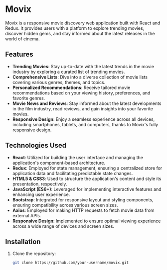 # Movix

Movix is a responsive movie discovery web application built with React and Redux. It provides users with a platform to explore trending movies, discover hidden gems, and stay informed about the latest releases in the world of cinema.

## Features

- **Trending Movies**: Stay up-to-date with the latest trends in the movie industry by exploring a curated list of trending movies.
- **Comprehensive Lists**: Dive into a diverse collection of movie lists covering various genres, themes, and topics.
- **Personalized Recommendations**: Receive tailored movie recommendations based on your viewing history, preferences, and favorite genres.
- **Movie News and Reviews**: Stay informed about the latest developments in the film industry, read reviews, and gain insights into your favorite movies.
- **Responsive Design**: Enjoy a seamless experience across all devices, including smartphones, tablets, and computers, thanks to Movix's fully responsive design.

## Technologies Used

- **React**: Utilized for building the user interface and managing the application's component-based architecture.
- **Redux**: Employed for state management, ensuring a centralized store for application data and facilitating predictable state changes.
- **HTML5 & CSS3**: Used to structure the application's content and style its presentation, respectively.
- **JavaScript (ES6+)**: Leveraged for implementing interactive features and enhancing user experience.
- **Bootstrap**: Integrated for responsive layout and styling components, ensuring compatibility across various screen sizes.
- **Axios**: Employed for making HTTP requests to fetch movie data from external APIs.
- **Responsive Design**: Implemented to ensure optimal viewing experience across a wide range of devices and screen sizes.

## Installation

1. Clone the repository:

   ```bash
   git clone https://github.com/your-username/movix.git


